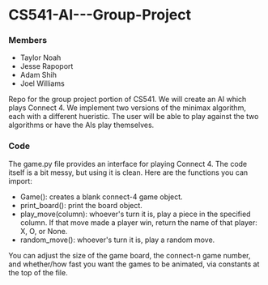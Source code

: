 # CS541-AI---Group-Project
### Members
- Taylor Noah
- Jesse Rapoport
- Adam Shih
- Joel Williams

Repo for the group project portion of CS541.  We will create an AI which  plays Connect 4.
We implement two versions of the minimax algorithm, each with a different hueristic. The user will be able to play against the two  
algorithms or have the AIs play themselves.

### Code

The game.py file provides an interface for playing Connect 4. The code itself is a bit messy, but using it is clean. Here are the functions you can import:

- Game(): creates a blank connect-4 game object.
- print_board(): print the board object. 
- play_move(column): whoever's turn it is, play a piece in the specified column. If that move made a player win, return the name of that player: X, O, or None.
- random_move(): whoever's turn it is, play a random move.

You can adjust the size of the game board, the connect-n game number, and whether/how fast you want the games to be animated, via constants at the top of the file.
